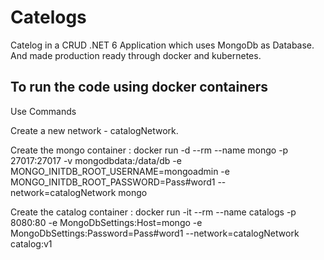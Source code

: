 # Catelogs

Catelog in a CRUD .NET 6 Application which uses MongoDb as Database. And made production ready through docker and kubernetes.

## To run the code using docker containers
Use Commands

Create a new network - catalogNetwork.

Create the mongo container : docker run  -d --rm --name mongo -p 27017:27017 -v mongodbdata:/data/db -e MONGO_INITDB_ROOT_USERNAME=mongoadmin -e MONGO_INITDB_ROOT_PASSWORD=Pass#word1 --network=catalogNetwork mongo

Create the catalog container : docker run -it --rm --name catalogs -p 8080:80 -e MongoDbSettings:Host=mongo -e MongoDbSettings:Password=Pass#word1 --network=catalogNetwork catalog:v1


